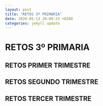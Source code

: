 ```yaml
---
layout: post
title: "RETOS 3º PRIMARIA"
date: 2020-05-13 20:09:23 +0200
categories: jekyll update
---
```


# RETOS 3º PRIMARIA

## RETOS PRIMER TRIMESTRE

## RETOS SEGUNDO TRIMESTRE

## RETOS TERCER TRIMESTRE
